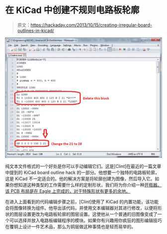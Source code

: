 # 在 KiCad 中创建不规则电路板轮廓

> 原文：<https://hackaday.com/2013/10/15/creating-irregular-board-outlines-in-kicad/>

![irregular-borders-in-kicad](img/16e6a35af508448012d81d4ce05ace47.png)

纯文本文件格式的一个好处是你可以手动编辑它们。这是[Clint]在最近的一篇文章中提到的 KiCad board outline hack 的一部分。他想要一个独特的电路板轮廓，这是 KiCad 不一定适合的。他的解决方案是将轮廓创建为图像，然后导入它。如果你想知道这种类型的工作需要什么样的定制形状，我们将为你介绍一种[开瓶器。该 PCB 布局是在 Eagle 上完成的，对于特殊形状有更多的余地。](http://hackaday.com/2013/10/11/haduino-open-your-beer-using-arduino/)

在进入上面看到的代码编辑步骤之前，[Clint]使用了 KiCad 的内置功能，该功能会将图像转换为组件。他导出该代码，并使用文本编辑器对其进行修改，以便将形状的图层设置更改为电路板轮廓的图层设置。这使他从一个普通的旧图像变成了一个可以选择并放入电路板编辑程序的模块。如果你有兴趣用你疯狂的图形编辑技巧在覆铜上设计一件艺术品，那么为铜层做这种事情也是轻而易举的。